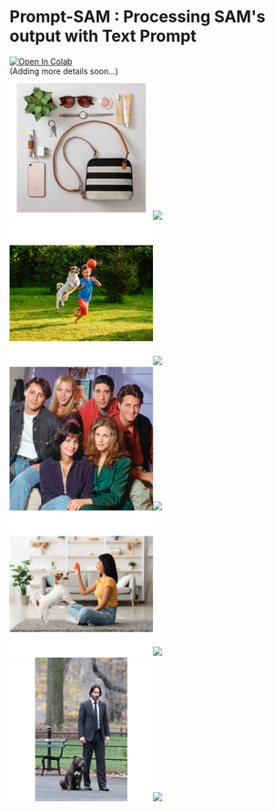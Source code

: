 # Prompt-SAM : Processing SAM's output with Text Prompt

<a target="_blank" href="https://colab.research.google.com/github/AstitvaSri/Prompt-SAM/blob/main/Prompt_SAM_Colab.ipynb">
  <img src="https://colab.research.google.com/assets/colab-badge.svg" alt="Open In Colab"/>
</a>
<br/>
(Adding more details soon...)
<br/>
<kbd>
  <img src="https://github.com/AstitvaSri/Prompt-SAM/blob/main/demo_files/1.jpg" width="50%"><img src="https://github.com/AstitvaSri/Prompt-SAM/blob/main/demo_files/1.gif" width="50%">
</kbd>
<br/>
<kbd>
  <img src="https://github.com/AstitvaSri/Prompt-SAM/blob/main/demo_files/2.jpg" width="50%"><img src="https://github.com/AstitvaSri/Prompt-SAM/blob/main/demo_files/2.gif" width="50%">
</kbd>
<br/>
<kbd>
  <img src="https://github.com/AstitvaSri/Prompt-SAM/blob/main/demo_files/3.jpg" width="50%"><img src="https://github.com/AstitvaSri/Prompt-SAM/blob/main/demo_files/3.gif" width="50%">
</kbd>
<br/>
<kbd>
  <img src="https://github.com/AstitvaSri/Prompt-SAM/blob/main/demo_files/4.jpg" width="50%"><img src="https://github.com/AstitvaSri/Prompt-SAM/blob/main/demo_files/4.gif" width="50%">
</kbd>
<br/>
<kbd>
  <img src="https://github.com/AstitvaSri/Prompt-SAM/blob/main/demo_files/5.jpg" width="50%"><img src="https://github.com/AstitvaSri/Prompt-SAM/blob/main/demo_files/5.gif" width="50%">
</kbd>
